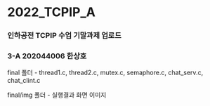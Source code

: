 # 2022_TCPIP_A
### 인하공전 TCPIP 수업 기말과제 업로드
### 3-A 202044006 한상호

<p> 
  final 폴더 - thread1.c, thread2.c, mutex.c, semaphore.c, chat_serv.c, chat_clint.c
</p>

<p>
  final/img 폴더 - 실행결과 화면 이미지
</p>

<p>
  <img src="/final/img/thread1"  width="700" height="370">
</p>
